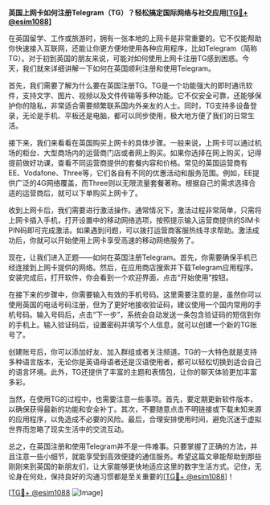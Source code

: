 **英国上网卡如何注册Telegram（TG）？轻松搞定国际网络与社交应用[[TG💪+ @esim1088](https://t.me/s/esim1088)]**

在英国留学、工作或旅游时，拥有一张本地的上网卡是非常重要的。它不仅能帮助你快速接入互联网，还能让你更方便地使用各种应用程序，比如Telegram（简称TG）。对于初到英国的朋友来说，可能对如何使用上网卡注册TG感到困惑。今天，我们就来详细讲解一下如何在英国顺利注册和使用Telegram。

首先，我们需要了解为什么要在英国注册TG。TG是一个功能强大的即时通讯软件，支持文字、图片、视频以及文件传输等多种功能。它不仅安全可靠，还能够保护你的隐私，非常适合需要频繁联系国内外亲友的人士。同时，TG支持多设备登录，无论是手机、平板还是电脑，都可以同步使用，极大地方便了我们的日常生活。

接下来，我们来看看在英国购买上网卡的具体步骤。一般来说，上网卡可以通过机场的柜台、大型商场内的运营商门店或者网上购买。如果你选择在网上购买，记得提前做好功课，查看不同运营商提供的套餐内容和价格。常见的英国运营商有EE、Vodafone、Three等，它们各自有不同的优惠活动和服务范围。例如，EE提供广泛的4G网络覆盖，而Three则以无限流量套餐著称。根据自己的需求选择合适的运营商后，就可以下单购买上网卡了。

收到上网卡后，我们需要进行激活操作。通常情况下，激活过程非常简单，只需将上网卡插入手机，打开设置中的移动网络选项，按照提示输入运营商提供的SIM卡PIN码即可完成激活。如果遇到问题，可以拨打运营商客服热线寻求帮助。激活成功后，你就可以开始使用上网卡享受高速的移动网络服务了。

现在，让我们进入正题——如何在英国注册Telegram。首先，你需要确保手机已经连接到上网卡提供的网络。然后，在应用商店搜索并下载Telegram应用程序。安装完成后，打开软件，你会看到一个欢迎界面，点击“开始使用”按钮。

在接下来的步骤中，你需要输入有效的手机号码。这里需要注意的是，虽然你可以使用英国的电话号码注册，但为了更好地接收验证码，建议使用一个国内常用的手机号码。输入号码后，点击“下一步”，系统会自动发送一条包含验证码的短信到你的手机上。输入验证码后，设置密码并填写个人信息，就可以创建一个新的TG账号了。

创建账号后，你可以添加好友、加入群组或者关注频道。TG的一大特色就是支持多种语言版本，无论你是英语母语者还是汉语使用者，都可以轻松切换到适合自己的语言环境。此外，TG还提供了丰富的主题和表情包，让你的聊天体验更加丰富多彩。

当然，在使用TG的过程中，也需要注意一些事项。首先，要定期更新软件版本，以确保获得最新的功能和安全补丁。其次，不要随意点击不明链接或下载未知来源的应用程序，以免造成不必要的风险。最后，合理安排使用时间，避免沉迷于虚拟世界而忽略了现实生活中的交流互动。

总之，在英国注册和使用Telegram并不是一件难事。只要掌握了正确的方法，并且注意一些小细节，就能享受到高效便捷的通信服务。希望这篇文章能帮助到那些刚刚来到英国的新朋友们，让大家能够更快地适应这里的数字生活方式。记住，无论身在何处，保持良好的沟通习惯都是至关重要的[[TG💪+ @esim1088](https://t.me/s/esim1088)]！

[[TG💪+ @esim1088](https://t.me/s/esim1088) ![Image](https://i.postimg.cc/4NQfJmqS/Snipaste-2025-05-13-00-14-12.png)]